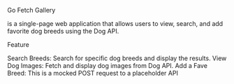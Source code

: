 Go Fetch Gallery 

is a single-page web application that allows users to view, search, and add favorite dog breeds using the Dog API.

Feature

Search Breeds: Search for specific dog breeds and display the results.
View Dog Images: Fetch and display dog images from Dog API.
Add a Fave Breed: This is a mocked POST request to a placeholder API
